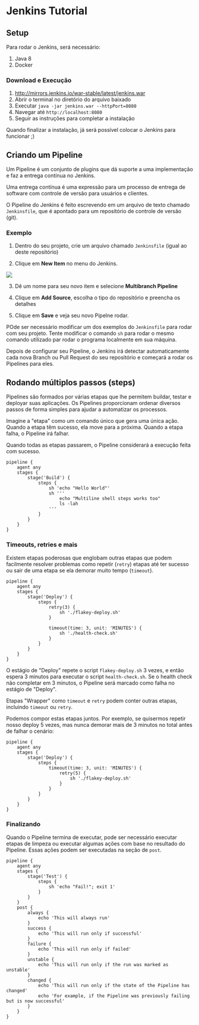 # Jenkins Tutorial

## Setup

Para rodar o Jenkins, será necessário:
1. Java 8
2. Docker

### Download e Execução
1. http://mirrors.jenkins.io/war-stable/latest/jenkins.war
2. Abrir o terminal no diretório do arquivo baixado
3. Executar `java -jar jenkins.war --httpPort=8080`
4. Navegar até `http://localhost:8080`
5. Seguir as instruções para completar a instalação

Quando finalizar a instalação, já será possível colocar o Jenkins para funcionar ;)

## Criando um Pipeline

Um Pipeline é um conjunto de plugins que dá suporte a uma implementação e faz a entrega contínua no Jenkins.

Uma entrega contínua é uma expressão para um processo de entrega de software com controle de versão para usuários e clientes.

O Pipeline do Jenkins é feito escrevendo em um arquivo de texto chamado `Jenkinsfile`, que é apontado para um repositório de controle de versão (git).

### Exemplo

1. Dentro do seu projeto, crie um arquivo chamado `Jenkinsfile` (igual ao deste repositório)

2. Clique em **New Item** no menu do Jenkins.

![](https://jenkins.io/doc/book/resources/pipeline/classic-ui-left-column.png)

3. Dê um nome para seu novo item e selecione **Multibranch Pipeline**

4. Clique em **Add Source**, escolha o tipo do repositório e preencha os detalhes

5. Clique em **Save** e veja seu novo Pipelne rodar.

POde ser necessário modificar um dos exemplos do `Jenkinsfile` para rodar com seu projeto. Tente modificar o comando `sh` para rodar o mesmo comando utilizado par rodar o programa localmente em sua máquina.

Depois de configurar seu Pipeline, o Jenkins irá detectar automaticamente cada nova Branch ou Pull Request do seu repositório e começará a rodar os Pipelines para eles.

## Rodando múltiplos passos (steps)

Pipelines são formados por várias etapas que lhe permitem buildar, testar e deployar suas aplicações. Os Pipelines proporcionam ordenar diversos passos de forma simples para ajudar a automatizar os processos.

Imagine a "etapa" como um comando único que gera uma única ação. Quando a etapa têm sucesso, ela move para a próxima. Quando a etapa falha, o Pipeline irá falhar.

Quando todas as etapas passarem, o Pipeline considerará a execução feita com sucesso.

```
pipeline {
    agent any
    stages {
        stage('Build') {
            steps {
                sh 'echo "Hello World"'
                sh '''
                    echo "Multiline shell steps works too"
                    ls -lah
                '''
            }
        }
    }
}
```

### Timeouts, retries e mais

Existem etapas poderosas que englobam outras etapas que podem facilmente resolver problemas como repetir (`retry`) etapas até ter sucesso ou sair de uma etapa se ela demorar muito tempo (`timeout`).

```
pipeline {
    agent any
    stages {
        stage('Deploy') {
            steps {
                retry(3) {
                    sh './flakey-deploy.sh'
                }

                timeout(time: 3, unit: 'MINUTES') {
                    sh './health-check.sh'
                }
            }
        }
    }
}
```

O estágio de "Deploy" repete o script `flakey-deploy.sh` 3 vezes, e então espera 3 minutos para executar o script `health-check.sh`. Se o health check não completar em 3 minutos, o Pipeline será marcado como falha no estágio de "Deploy".

Etapas "Wrapper" como `timeout` e `retry` podem conter outras etapas, incluindo `timeout` ou `retry`.

Podemos compor estas etapas juntos. Por exemplo, se quisermos repetir nosso deploy 5 vezes, mas nunca demorar mais de 3 minutos no total antes de falhar o cenário:

```
pipeline {
    agent any
    stages {
        stage('Deploy') {
            steps {
                timeout(time: 3, unit: 'MINUTES') {
                    retry(5) {
                        sh './flakey-deploy.sh'
                    }
                }
            }
        }
    }
}
```

### Finalizando

Quando o Pipeline termina de executar, pode ser necessário executar etapas de limpeza ou executar algumas ações com base no resultado do Pipeline. Essas ações podem ser executadas na seção de `post`.

```
pipeline {
    agent any
    stages {
        stage('Test') {
            steps {
                sh 'echo "Fail!"; exit 1'
            }
        }
    }
    post {
        always {
            echo 'This will always run'
        }
        success {
            echo 'This will run only if successful'
        }
        failure {
            echo 'This will run only if failed'
        }
        unstable {
            echo 'This will run only if the run was marked as unstable'
        }
        changed {
            echo 'This will run only if the state of the Pipeline has changed'
            echo 'For example, if the Pipeline was previously failing but is now successful'
        }
    }
}
```







